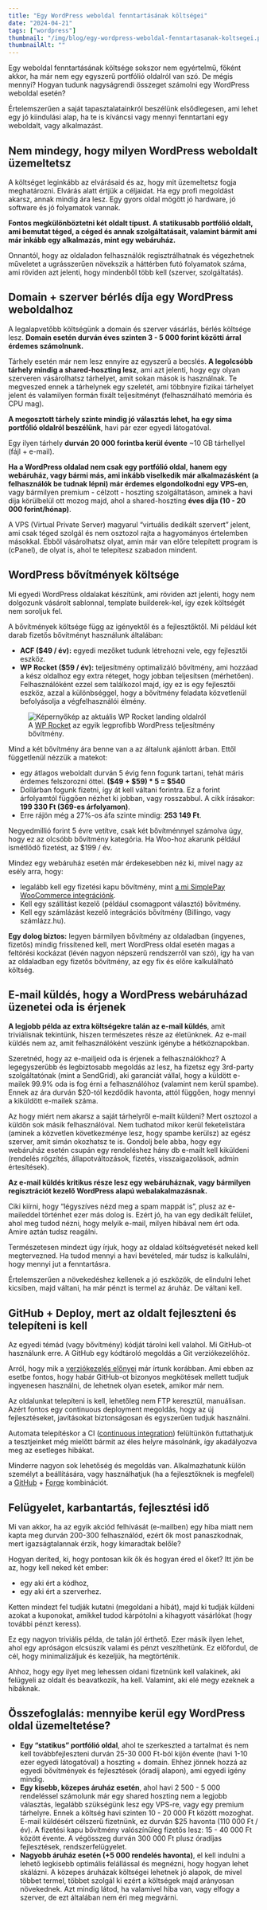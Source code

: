 ```yaml
---
title: "Egy WordPress weboldal fenntartásának költségei"
date: "2024-04-21"
tags: ["wordpress"]
thumbnail: "/img/blog/egy-wordpress-weboldal-fenntartasanak-koltsegei.png"
thumbnailAlt: ""
---
```


<p class="lead">Egy weboldal fenntartásának költsége sokszor nem egyértelmű, főként akkor, ha már nem egy egyszerű portfólió oldalról van szó. De mégis mennyi? Hogyan tudunk nagyságrendi összeget számolni egy WordPress weboldal esetén?</p>

Értelemszerűen a saját tapasztalatainkról beszélünk elsődlegesen, ami lehet egy jó kiindulási alap, ha te is kíváncsi vagy mennyi fenntartani egy weboldalt, vagy alkalmazást.

## Nem mindegy, hogy milyen WordPress weboldalt üzemeltetsz

A költséget leginkább az elvárásaid és az, hogy mit üzemeltetsz fogja meghatározni. Elvárás alatt értjük a céljaidat. Ha egy profi megoldást akarsz, annak mindig ára lesz. Egy gyors oldal mögött jó hardware, jó software és jó folyamatok vannak.

**Fontos megkülönböztetni két oldalt típust. A statikusabb portfólió oldalt, ami bemutat téged, a céged és annak szolgáltatásait, valamint bármit ami már inkább egy alkalmazás, mint egy webáruház.**

Onnantól, hogy az oldaladon felhasználók regisztrálhatnak és végezhetnek műveletet a ugrásszerűen növekszik a háttérben futó folyamatok száma, ami röviden azt jelenti, hogy mindenből több kell (szerver, szolgáltatás).

## Domain + szerver bérlés díja egy WordPress weboldalhoz

A legalapvetőbb költségünk a domain és szerver vásárlás, bérlés költsége lesz. **Domain esetén durván éves szinten 3 - 5 000 forint közötti árral érdemes számolnunk.**

Tárhely esetén már nem lesz ennyire az egyszerű a becslés. **A legolcsóbb tárhely mindig a shared-hoszting lesz**, ami azt jelenti, hogy egy olyan szerveren vásárolhatsz tárhelyet, amit sokan mások is használnak. Te megveszed ennek a tárhelynek egy szeletét, ami többnyire fizikai tárhelyet jelent és valamilyen formán fixált teljesítményt (felhasználható memória és CPU mag).

**A megosztott tárhely szinte mindig jó választás lehet, ha egy sima portfólió oldalról beszélünk**, havi pár ezer egyedi látogatóval.

Egy ilyen tárhely **durván 20 000 forintba kerül évente** ~10 GB tárhellyel (fájl + e-mail).

**Ha a WordPress oldalad nem csak egy portfólió oldal, hanem egy webáruház, vagy bármi más, ami inkább viselkedik már alkalmazásként (a felhasználók be tudnak lépni) már érdemes elgondolkodni egy VPS-en**, vagy bármilyen premium - célzott - hoszting szolgáltatáson, aminek a havi díja körülbelül ott mozog majd, ahol a shared-hoszting **éves díja (10 - 20 000 forint/hónap)**.

A VPS (Virtual Private Server) magyarul “virtuális dedikált szervert” jelent, ami csak téged szolgál és nem osztozol rajta a hagyományos értelemben másokkal. Ebből vásárolhatsz olyat, amin már van előre telepített program is (cPanel), de olyat is, ahol te telepítesz szabadon mindent.

## WordPress bővítmények költsége

Mi egyedi WordPress oldalakat készítünk, ami röviden azt jelenti, hogy nem dolgozunk vásárolt sablonnal, template builderek-kel, így ezek költségét nem soroljuk fel.

A bővítmények költsége függ az igényektől és a fejlesztőktől. Mi például két darab fizetős bővítményt használunk általában:

- **ACF ($49 / év):** egyedi mezőket tudunk létrehozni vele, egy fejlesztői eszköz.
- **WP Rocket ($59 / év):** teljesítmény optimalizáló bővítmény, ami hozzáad a kész oldalhoz egy extra réteget, hogy jobban teljesítsen (mérhetően). Felhasználóként ezzel sem találkozol majd, így ez is egy fejlesztői eszköz, azzal a különbséggel, hogy a bővítmény feladata közvetlenül befolyásolja a végfelhasználói élmény.

<figure class="figure">
    <img src="/img/blog/wp-rocket-preview.jpg" alt="Képernyőkép az aktuális WP Rocket landing oldalról"/>
    <figcaption class="figure-caption">A <a href="https://wp-rocket.me/">WP Rocket</a> az egyik legprofibb WordPress teljesítmény bővítmény.</figcaption>
</figure>

Mind a két bővítmény ára benne van a az általunk ajánlott árban. Ettől függetlenül nézzük a matekot:

- egy átlagos weboldalt durván 5 évig fenn fogunk tartani, tehát máris érdemes felszorozni öttel. **($49 + $59) * 5 = $540**
- Dollárban fogunk fizetni, így át kell váltani forintra. Ez a forint árfolyamtól függően nézhet ki jobban, vagy rosszabbul. A cikk írásakor: **199 330 Ft (369-es árfolyamon)**.
- Erre rájön még a 27%-os áfa szinte mindig: **253 149 Ft**.

Negyedmillió forint 5 évre vetítve, csak két bővítménnyel számolva úgy, hogy ez az olcsóbb bővítmény kategória. Ha Woo-hoz akarunk például ismétlődő fizetést, az $199 / év.

Mindez egy webáruház esetén már érdekesebben néz ki, mivel nagy az esély arra, hogy:

- legalább kell egy fizetési kapu bővítmény, mint [a mi SimplePay WooCommerce integrációnk](https://simplepay.conedevelopment.com/).
- Kell egy szállítást kezelő (például csomagpont választó) bővítmény.
- Kell egy számlázást kezelő integrációs bővítmény (Billingo, vagy számlázz.hu).

**Egy dolog biztos:** legyen bármilyen bővítmény az oldaladban (ingyenes, fizetős) mindig frissítened kell, mert WordPress oldal esetén magas a feltörési kockázat (lévén nagyon népszerű rendszerről van szó),  így ha van az oldaladban egy fizetős bővítmény, az egy fix és előre kalkulálható költség.

## E-mail küldés, hogy a WordPress webáruházad üzenetei oda is érjenek

**A legjobb példa az extra költségekre talán az e-mail küldés**, amit triviálisnak tekintünk, hiszen természetes része az életünknek. Az e-mail küldés nem az, amit felhasználóként veszünk igénybe a hétköznapokban.

Szeretnéd, hogy az e-mailjeid oda is érjenek a felhasználókhoz? A legegyszerűbb és legbiztosabb megoldás az lesz, ha fizetsz egy 3rd-party szolgáltatónak (mint a SendGrid), aki garanciát vállal, hogy a küldött e-mailek 99.9% oda is fog érni a felhasználóhoz (valamint nem kerül spambe). Ennek az ára durván $20-tól kezdődik havonta, attól függően, hogy mennyi a kiküldött e-mailek száma.

Az hogy miért nem akarsz a saját tárhelyről e-mailt küldeni? Mert osztozol a küldőn sok másik felhasználóval. Nem tudhatod mikor kerül feketelistára (aminek a közvetlen következménye lesz, hogy spambe kerülsz) az egész szerver, amit simán okozhatsz te is. Gondolj bele abba, hogy egy webáruház esetén csupán egy rendeléshez hány db e-mailt kell kiküldeni (rendelés rögzítés, állapotváltozások, fizetés, visszaigazolások, admin értesítések).

**Az e-mail küldés kritikus része lesz egy webáruháznak, vagy bármilyen regisztrációt kezelő WordPress alapú webalakalmazásnak.**

Ciki kiírni, hogy “légyszíves nézd meg a spam mappát is”, plusz az e-maileddel történhet ezer más dolog is. Ezért jó, ha van egy dedikált felület, ahol meg tudod nézni, hogy melyik e-mail, milyen hibával nem ért oda. Amire aztán tudsz reagálni.

Természetesen mindezt úgy írjuk, hogy az oldalad költségvetését neked kell megtervezned. Ha tudod mennyi a havi bevételed, már tudsz is kalkulálni, hogy mennyi jut a fenntartásra.

Értelemszerűen a növekedéshez kellenek a jó eszközök, de elindulni lehet kicsiben, majd váltani, ha már pénzt is termel az áruház. De váltani kell.

## GitHub + Deploy, mert az oldalt fejleszteni és telepíteni is kell

Az egyedi témád (vagy bővítmény) kódját tárolni kell valahol. Mi GitHub-ot használunk erre. A GitHub egy kódtároló megoldás a Git verziókezelőhöz.

Arról, hogy mik a [verziókezelés előnyei](/hu/a-verziokezeles-elonyei/) már írtunk korábban. Ami ebben az esetbe fontos, hogy habár GitHub-ot bizonyos megkötések mellett tudjuk ingyenesen használni, de lehetnek olyan esetek, amikor már nem.

Az oldalunkat telepíteni is kell, lehetőleg nem FTP keresztül, manuálisan. Azért fontos egy continuous deployment megoldás, hogy az új fejlesztéseket, javításokat biztonságosan és egyszerűen tudjuk használni.

Automata telepítéskor a CI ([continuous integration](https://en.wikipedia.org/wiki/Continuous_integration)) felültünkön futtathatjuk a tesztjeinket még mielőtt bármit az éles helyre másolnánk, így akadályozva meg az esetleges hibákat.

Minderre nagyon sok lehetőség és megoldás van. Alkalmazhatunk külön személyt a beállítására, vagy használhatjuk (ha a fejlesztőknek is megfelel) a [GitHub](https://github.com/) + [Forge](https://forge.laravel.com/) kombinációt.

## Felügyelet, karbantartás, fejlesztési idő

Mi van akkor, ha az egyik akciód felhívását (e-mailben) egy hiba miatt nem kapta meg durván 200-300 felhasználód, ezért ők most panaszkodnak, mert igazságtalannak érzik, hogy kimaradtak belőle?

Hogyan deríted, ki, hogy pontosan kik ők és hogyan éred el őket? Itt jön be az, hogy kell neked két ember:

- egy aki ért a kódhoz,
- egy aki ért a szerverhez.

Ketten mindezt fel tudják kutatni (megoldani a hibát), majd ki tudják küldeni azokat a kuponokat, amikkel tudod kárpótolni a kihagyott vásárlókat (hogy további pénzt keress).

Ez egy nagyon triviális példa, de talán jól érthető. Ezer másik ilyen lehet, ahol egy apróságon elcsúszik valami és pénzt veszíthetünk. Ez előfordul, de cél, hogy minimalizáljuk és kezeljük, ha megtörténik.

Ahhoz, hogy egy ilyet meg lehessen oldani fizetnünk kell valakinek, aki felügyeli az oldalt és beavatkozik, ha kell. Valamint, aki elé megy ezeknek a hibáknak.

## Összefoglalás: mennyibe kerül egy WordPress oldal üzemeltetése?

- **Egy “statikus” portfólió oldal**, ahol te szerkeszted a tartalmat és nem kell továbbfejleszteni durván 25-30 000 Ft-ból kijön évente (havi 1-10 ezer egyedi látogatóval) a hoszting + domain. Ehhez jönnek hozzá az egyedi bővítmények és fejlesztések (óradíj alapon), ami egyedi igény mindig.
- **Egy kisebb, közepes áruház esetén**, ahol havi 2 500 - 5 000 rendeléssel számolunk már egy shared hoszting nem a legjobb választás, legalább szükségünk lesz egy VPS-re, vagy egy premium tárhelyre. Ennek a költség havi szinten 10 - 20 000 Ft között mozoghat. E-mail küldésért célszerű fizetnünk, ez durván $25 havonta (110 000 Ft / év). A fizetési kapu bővítmény valószínűleg fizetős lesz: 15 - 40 000 Ft között évente. A végösszeg durván 300 000 Ft plusz óradíjas fejlesztések, rendszerfelügyelet.
- **Nagyobb áruház esetén (+5 000 rendelés havonta)**, el kell indulni a lehető legkisebb optimális felállással és megnézni, hogy hogyan lehet skálázni. A közepes áruházak költségei lehetnek jó alapok, de mivel többet termel, többet szolgál ki ezért a költségek majd arányosan növekednek. Azt mindig látod, ha valamivel hiba van, vagy elfogy a szerver, de ezt általában nem éri meg megvárni.
